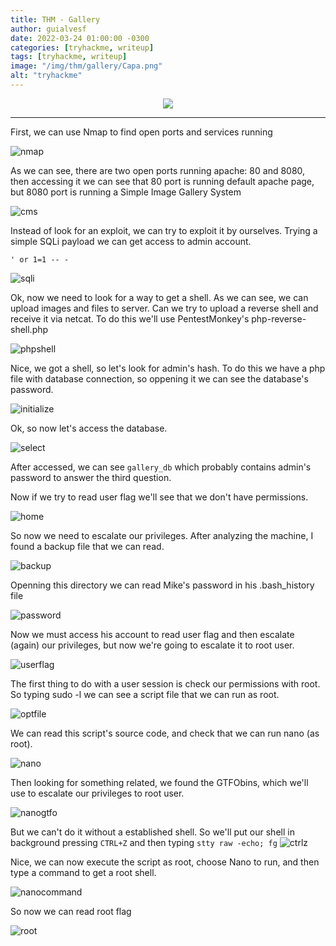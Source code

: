 ```yaml
---
title: THM - Gallery
author: guialvesf
date: 2022-03-24 01:00:00 -0300
categories: [tryhackme, writeup]
tags: [tryhackme, writeup]
image: "/img/thm/gallery/Capa.png"
alt: "tryhackme"
---
```



<p align="center" width="100%">
    <img src="/img/thm/gallery/Capa.png"> 
</p>
<hr>

First, we can use Nmap to find open ports and services running

![nmap](/img/thm/gallery/NmapOutput.png)

As we can see, there are two open ports running apache: 80 and 8080, then accessing it we can see that 80 port is running default apache page, but 8080 port is running a Simple Image Gallery System

![cms](/img/thm/gallery/SimpleImageGallerySystemLogin.png)

Instead of look for an exploit, we can try to exploit it by ourselves. Trying a simple SQLi payload we can get access to admin account.

`' or 1=1 -- - `

![sqli](/img/thm/gallery/SimpleImageGallerySystemSQLi.png)

Ok, now we need to look for a way to get a shell. As we can see, we can upload images and files to server. Can we try to upload a reverse shell and receive it via netcat. To do this we'll use PentestMonkey's php-reverse-shell.php

![phpshell](/img/thm/gallery/FirstSession.png)

Nice, we got a shell, so let's look for admin's hash. To do this we have a php file with database connection, so oppening it we can see the database's password.

![initialize](/img/thm/gallery/Initialize.png)

Ok, so now let's access the database.

![select](/img/thm/gallery/DatabaseSelected.png)

After accessed, we can see `gallery_db` which probably contains admin's password to answer the third question.

Now if we try to read user flag we'll see that we don't have permissions.

![home](/img/thm/gallery/MikeHome.png)

So now we need to escalate our privileges. After analyzing the machine, I found a backup file that we can read.

![backup](/img/thm/gallery/MikeBackup.png)

Openning this directory we can read Mike's password in his .bash_history file

![password](/img/thm/gallery/MikePassword.png)

Now we must access his account to read user flag and then escalate (again) our privileges, but now we're going to escalate it to root user.

![userflag](/img/thm/gallery/UserFlag.png)

The first thing to do with a user session is check our permissions with root. So typing sudo -l we can see a script file that we can run as root.

![optfile](/img/thm/gallery/sudo-l.png)

We can read this script's source code, and check that we can run nano (as root).

![nano](/img/thm/gallery/nano.png)

Then looking for something related, we found the GTFObins, which we'll use to escalate our privileges to root user.

![nanogtfo](/img/thm/gallery/nanoGTFOBins.png)

But we can't do it without a established shell. So we'll put our shell in background pressing `CTRL+Z` and then typing 
`stty raw -echo; fg`
![ctrlz](/img/thm/gallery/ctrlz.png)

Nice, we can now execute the script as root, choose Nano to run, and then type a command to get a root shell.

![nanocommand](/img/thm/gallery/nanoCommand.png)

So now we can read root flag

![root](/img/thm/gallery/root.png)
